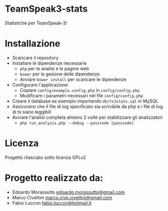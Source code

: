 # TeamSpeak3-stats

Statistiche per TeamSpeak-3!

# Installazione
- Scaricare il repository
- Installare le dipendenze necessarie
    - `php` per le analisi e le pagine web
    - `bower` per la gesione delle dipendenze
    - Avviare `bower install` per scaricare le dipendenze
- Configurare l'applicazione
    - Copiare `config/example.config.php` in `config/config.php`
    - Modificare i parametri necessari nel file `config/config.php`
- Creare il database as esempio importando `db/ts3stats.sql` in MySQL
- Assicurarsi che il file di log specificato sia scrivibile da php e i file di log di ts siano leggibili
- Avviare l'analisi completa almeno 2 volte per stabilizzare gli analizzatori
    - `php run_analysis.php --debug --passcode [passcode]`

# Licenza
Progetto rilasciato sotto licenza GPLv2

# Progetto realizzato da:

- Edoardo Morassutto <edoardo.morassutto@gmail.com>
- Marco Civettini <marco.cive.civettini@gmail.com>
- Fabio Luccon <fabio.luccon@hotmail.it>
